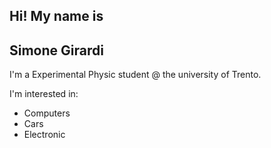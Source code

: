 
##  Hi! My name is ##
##  Simone Girardi ##

I'm a Experimental Physic student @ the university of Trento.

I'm interested in:
  - Computers
  - Cars
  - Electronic



<!---
SimoneGirardi/SimoneGirardi is a ✨ special ✨ repository because its `README.md` (this file) appears on your GitHub profile.
You can click the Preview link to take a look at your changes.
--->
